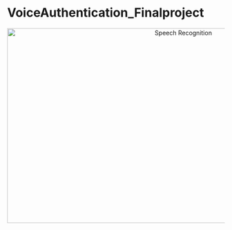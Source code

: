 # VoiceAuthentication_Finalproject


<center>
<img src="[https://i.imgur.com/RTJdLnG.png](https://imageio.forbes.com/specials-images/imageserve/61c4dab3dcce70ad2cdf606a/0x0.jpg)" 
      alt="Speech Recognition" width="800" height="450">
</center>
